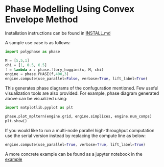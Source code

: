# Phase Modelling Using Convex Envelope Method

Installation instructions can be found in [INSTALL.md](/INSTALL.md)

A sample use case is as follows:

```python
import polyphase as phase

M = [5,5,1]
chi = [1, 0.5, 0.5]
f = lambda x : phase.flory_huggins(x, M, chi)
engine = phase.PHASE(f,400,3)
engine.compute(use_parallel=False, verbose=True, lift_label=True)
```
This generates phase diagrams of the confuguration mentioned.
Few useful visualization tools are also provided. For example, phase diagram generated above can be visualized using:
```python
import matplotlib.pyplot as plt

phase.plot_mpltern(engine.grid, engine.simplices, engine.num_comps)
plt.show()
```

If you would like to run a multi-node parallel high-throughput computation use the serial version instead by replacing the compute line as below:
```python
engine.compute(use_parallel=True, verbose=True, lift_label=True)
```

A more concrete example can be found as a jupyter notebook in the [example](/notebooks/example.ipynb)
